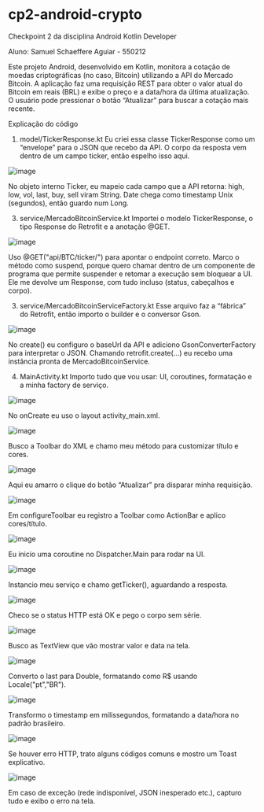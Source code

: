 # cp2-android-crypto
Checkpoint 2 da disciplina Android Kotlin Developer

Aluno: Samuel Schaeffere Aguiar - 550212

Este projeto Android, desenvolvido em Kotlin, monitora a cotação de moedas criptográficas (no caso, Bitcoin) utilizando a API do Mercado Bitcoin. A aplicação faz uma requisição REST para obter o valor atual do Bitcoin em reais (BRL) e exibe o preço e a data/hora da última atualização. O usuário pode pressionar o botão “Atualizar” para buscar a cotação mais recente.

Explicação do código

1. model/TickerResponse.kt
Eu criei essa classe TickerResponse como um “envelope” para o JSON que recebo da API. O corpo da resposta vem dentro de um campo ticker, então espelho isso aqui.

 ![image](https://github.com/user-attachments/assets/68239543-ee71-4bab-b8bc-ce54583a6ebc)
 
No objeto interno Ticker, eu mapeio cada campo que a API retorna:
high, low, vol, last, buy, sell viram String.
Date chega como timestamp Unix (segundos), então guardo num Long.

3. service/MercadoBitcoinService.kt
Importei o modelo TickerResponse, o tipo Response<T> do Retrofit e a anotação @GET.

![image](https://github.com/user-attachments/assets/43cae7be-19cb-4860-8957-117f745aa8d2)

Uso @GET("api/BTC/ticker/") para apontar o endpoint correto.
Marco o método como suspend, porque quero chamar dentro de um componente de programa que permite suspender e retomar a execução sem bloquear a UI.
Ele me devolve um Response<TickerResponse>, com tudo incluso (status, cabeçalhos e corpo).

3. service/MercadoBitcoinServiceFactory.kt
Esse arquivo faz a “fábrica” do Retrofit, então importo o builder e o conversor Gson.

![image](https://github.com/user-attachments/assets/1c48a710-d4f5-4eb1-92a2-24557ab62051)

No create() eu configuro o baseUrl da API e adiciono GsonConverterFactory para interpretar o JSON.
Chamando retrofit.create(...) eu recebo uma instância pronta de MercadoBitcoinService.

4. MainActivity.kt
Importo tudo que vou usar: UI, coroutines, formatação e a minha factory de serviço.

![image](https://github.com/user-attachments/assets/717d378d-3deb-4bc5-8a85-7ba862b85117)

No onCreate eu uso o layout activity_main.xml.

![image](https://github.com/user-attachments/assets/131583c2-55a9-44ef-b098-32b84a31f40c)

Busco a Toolbar do XML e chamo meu método para customizar título e cores.

![image](https://github.com/user-attachments/assets/27c78d2a-b49c-4fab-bda6-d6c18ef6e698)

Aqui eu amarro o clique do botão “Atualizar” pra disparar minha requisição.

![image](https://github.com/user-attachments/assets/8baad870-972a-432b-89c7-1a4156735bf3)

Em configureToolbar eu registro a Toolbar como ActionBar e aplico cores/título.

![image](https://github.com/user-attachments/assets/ec553446-7db9-4d37-bdb1-2f578f6f87f2)

Eu inicio uma coroutine no Dispatcher.Main para rodar na UI.

![image](https://github.com/user-attachments/assets/2165a484-90c3-43c7-a061-b4309fba1801)

Instancio meu serviço e chamo getTicker(), aguardando a resposta.

![image](https://github.com/user-attachments/assets/68b6290d-3b22-4316-98dc-b5f3283be1a8)

Checo se o status HTTP está OK e pego o corpo sem série.

![image](https://github.com/user-attachments/assets/311a0847-5b61-4c43-87d7-8a584ce380ac)

Busco as TextView que vão mostrar valor e data na tela.

![image](https://github.com/user-attachments/assets/da2f1fe9-e699-4341-b352-82bf1bbd3b25)

Converto o last para Double, formatando como R$ usando Locale("pt","BR").

![image](https://github.com/user-attachments/assets/b0e4f043-3147-4455-8cb5-d93ef50eaa0e)

Transformo o timestamp em milissegundos, formatando a data/hora no padrão brasileiro.

![image](https://github.com/user-attachments/assets/9e048575-85db-4972-8a25-7197970e1008)

Se houver erro HTTP, trato alguns códigos comuns e mostro um Toast explicativo.

![image](https://github.com/user-attachments/assets/cbf3568b-ff0e-4595-975a-b60a9574516b)

Em caso de exceção (rede indisponível, JSON inesperado etc.), capturo tudo e exibo o erro na tela.




